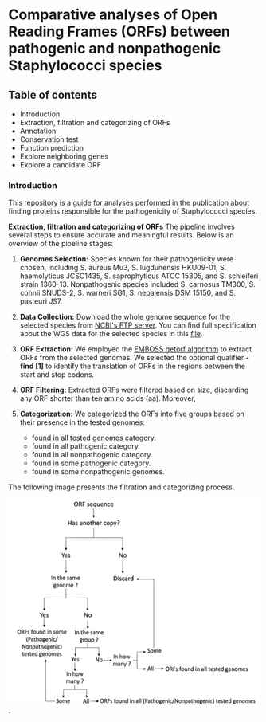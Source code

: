 # Comparative analyses of Open Reading Frames (ORFs) between pathogenic and nonpathogenic Staphylococci species

## Table of contents
* Introduction
* Extraction, filtration and categorizing of ORFs 
* Annotation
* Conservation test
* Function prediction
* Explore neighboring genes 
* Explore a candidate ORF

### Introduction

This repository is a guide for analyses performed in the publication about finding proteins responsible for the pathogenicity of Staphylococci species.

**Extraction, filtration and categorizing of ORFs**
The pipeline involves several steps to ensure accurate and meaningful results. Below is an overview of the pipeline stages:

1. **Genomes Selection:**
   Species known for their pathogenicity were chosen, including S. aureus Mu3, S. lugdunensis HKU09-01, S. haemolyticus JCSC1435, S. saprophyticus ATCC 15305, and S. schleiferi strain 1360-13. Nonpathogenic species included S. carnosus TM300, S. cohnii SNUDS-2, S. warneri SG1, S. nepalensis DSM 15150, and S. pasteuri JS7. 

2. **Data Collection:**
   Download the whole genome sequence for the selected species from [NCBI's FTP server](https://ftp.ncbi.nlm.nih.gov). You can find full specification about the WGS data for the selected species in this [file](https://docs.google.com/spreadsheets/d/1wd9hzx6mVgmB8F8CK_Etvh1MnovFnqct/edit?usp=sharing&ouid=103975173682819978105&rtpof=true&sd=true).

3. **ORF Extraction:**
   We employed the [EMBOSS getorf algorithm](https://www.bioinformatics.nl/cgi-bin/emboss/getorf) to extract ORFs from the selected genomes. We selected the optional qualifier **-find [1]** to identify the translation of ORFs in the regions between the start and stop codons.

4. **ORF Filtering:**
   Extracted ORFs were filtered based on size, discarding any ORF shorter than ten amino acids (aa). Moreover, 

5. **Categorization:**
   We categorized the ORFs  into five groups based on their presence in the tested genomes: 
   * found in all tested genomes category.
   * found in all pathogenic category.
   * found in all nonpathogenic category.
   * found in some pathogenic category.
   * found in some nonpathogenic genomes.

The following image presents the filtration and categorizing process.

![figure_19_upscaled](https://github.com/Fatomk11295/ORFs_comparative_analysis/blob/main/images/figure_19_upscaled%20(1).png).
